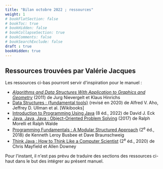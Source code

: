 ```yaml
---
title: "Bilan octobre 2022 ; ressources"
weight: 1
# bookFlatSection: false
# bookToc: true
# bookHidden: false
# bookCollapseSection: true
# bookComments: false
# bookSearchExclude: false
draft : true
bookHidden: true
---
```



## Ressources trouvées par Valérie Jacques

Les ressources ci-bas pourront servir d'inspiration pour le manuel&nbsp;:


<ul style="margin-bottom:0;">
<li><i><span lang="en-CA"><a href="https://can01.safelinks.protection.outlook.com/?url=http%3A%2F%2Fsolr.bccampus.ca%3A8001%2Fbcc%2Ffile%2Fd59a980d-dbaa-4d2f-b66c-9343b93a3086%2F1%2Falgorithms%2520and%2520data%2520structures.pdf&amp;data=05%7C01%7CMathieu.Bergeron%40cmontmorency.qc.ca%7C85b01c662a564aaf7f9f08da9d64a007%7Cffa995c710de4ec895db28ed0576455d%7C0%7C0%7C637995352744601823%7CUnknown%7CTWFpbGZsb3d8eyJWIjoiMC4wLjAwMDAiLCJQIjoiV2luMzIiLCJBTiI6Ik1haWwiLCJXVCI6Mn0%3D%7C3000%7C%7C%7C&amp;sdata=scNJOAl0QGC4C569DDv59NAUaPCBPP1OmN7Lqmeg9VE%3D&amp;reserved=0" target="_blank" rel="noopener noreferrer" data-auth="Verified" originalsrc="http://solr.bccampus.ca:8001/bcc/file/d59a980d-dbaa-4d2f-b66c-9343b93a3086/1/algorithms%20and%20data%20structures.pdf" shash="CO2soQqeIA+qlKHe8MrKm3Ul74ocPIlVDxVCSjy48Xy9rOpKsLsbfN1yh8H9+ZLl+iloXProeXsZce23VTrNdBVSf2YO8izVz8hZS9sEgOMuqZc21tNAqkH1EicKF4sH79ofuFagvKUVb3FuFyCn8gjLiAls0sV0bNQ6zdc0Svs=" title="URL d'origine&nbsp;: http://solr.bccampus.ca:8001/bcc/file/d59a980d-dbaa-4d2f-b66c-9343b93a3086/1/algorithms%20and%20data%20structures.pdf. Cliquez ou appuyez si vous faites confiance à ce lien." data-linkindex="0">Algorithms and Data Structures With Application to Graphics and Geometry</a></span></i><span lang="en-CA"> (2011) de Jurg Nievergelt et Klaus Hinrichs</span></li><li><span style="color: rgb(5, 99, 193) !important; text-decoration: underline;"><a href="https://can01.safelinks.protection.outlook.com/?url=https%3A%2F%2Fen.wikibooks.org%2Fwiki%2FData_Structures&amp;data=05%7C01%7CMathieu.Bergeron%40cmontmorency.qc.ca%7C85b01c662a564aaf7f9f08da9d64a007%7Cffa995c710de4ec895db28ed0576455d%7C0%7C0%7C637995352744601823%7CUnknown%7CTWFpbGZsb3d8eyJWIjoiMC4wLjAwMDAiLCJQIjoiV2luMzIiLCJBTiI6Ik1haWwiLCJXVCI6Mn0%3D%7C3000%7C%7C%7C&amp;sdata=ipkBjxAj4pumhsLflCw7WT0TUyg00QJODtbW3IGQ7tw%3D&amp;reserved=0" target="_blank" rel="noopener noreferrer" data-auth="Verified" originalsrc="https://en.wikibooks.org/wiki/Data_Structures" shash="TdXvK1qvh3fG/Tgg4JTNW0zVD5JUUpGoFNiI1/Rg6wfiLs1YXo2kEVv9wFbHUPnHFReruiUIEONNEMP3M2E73r6f4/8X3CWhs1s6Mn5U+W58tlvpZOmVg6KpjmGW0lTUbyojv0pf28p0MSfLLUPiNhkoaSYgIxyRGYGh/eM5Wn8=" title="URL d'origine&nbsp;: https://en.wikibooks.org/wiki/Data_Structures. Cliquez ou appuyez si vous faites confiance à ce lien." data-linkindex="1"><span lang="en-CA">Data Structures : {fundamental tools}</span></a></span><span lang="en-CA"> (revisé en 2020) de Alfred V. Aho, Jeffrey D. Ullman et al. [Wikibooks]</span></li><li><span lang="en-CA"><a href="https://can01.safelinks.protection.outlook.com/?url=https%3A%2F%2Fopen.umn.edu%2Fopentextbooks%2Ftextbooks%2Fintroduction-to-programming-using-java-seventh-edition&amp;data=05%7C01%7CMathieu.Bergeron%40cmontmorency.qc.ca%7C85b01c662a564aaf7f9f08da9d64a007%7Cffa995c710de4ec895db28ed0576455d%7C0%7C0%7C637995352744758048%7CUnknown%7CTWFpbGZsb3d8eyJWIjoiMC4wLjAwMDAiLCJQIjoiV2luMzIiLCJBTiI6Ik1haWwiLCJXVCI6Mn0%3D%7C3000%7C%7C%7C&amp;sdata=zEhEsRJDmYR66fwnrN9g3VFHUqhSbEZ9IsBbxMfa8xc%3D&amp;reserved=0" target="_blank" rel="noopener noreferrer" data-auth="Verified" originalsrc="https://open.umn.edu/opentextbooks/textbooks/introduction-to-programming-using-java-seventh-edition" shash="f+5uiI2yRDUq3jK9P/W2Rh23/uzlYPTzeuhTZ4jo+8wup/Lm9ptUBqu1PXIcZewSp2NNLx/Pu6ZxsN7aQVvbm2KqXzEkPHzmI4PxBeXvTwgiZ+8YZk8mjVxotpk5FBoP7Zi1viM3ylu9jGew6/H3bffnLKS7Ne0DiMm4fYrsUdE=" title="URL d'origine&nbsp;: https://open.umn.edu/opentextbooks/textbooks/introduction-to-programming-using-java-seventh-edition. Cliquez ou appuyez si vous faites confiance à ce lien." data-linkindex="2">Introduction to Programming Using Java</a> (8 éd., 2022) de David J. Eck</span></li><li><span lang="en-CA"><a href="https://can01.safelinks.protection.outlook.com/?url=https%3A%2F%2Fopen.umn.edu%2Fopentextbooks%2Ftextbooks%2Fjava-java-java-object-oriented-problem-solving&amp;data=05%7C01%7CMathieu.Bergeron%40cmontmorency.qc.ca%7C85b01c662a564aaf7f9f08da9d64a007%7Cffa995c710de4ec895db28ed0576455d%7C0%7C0%7C637995352744758048%7CUnknown%7CTWFpbGZsb3d8eyJWIjoiMC4wLjAwMDAiLCJQIjoiV2luMzIiLCJBTiI6Ik1haWwiLCJXVCI6Mn0%3D%7C3000%7C%7C%7C&amp;sdata=8wLqQIYjgwOSVeCvucggAtDcmo9zZfv%2FMereRHi1vrU%3D&amp;reserved=0" target="_blank" rel="noopener noreferrer" data-auth="Verified" originalsrc="https://open.umn.edu/opentextbooks/textbooks/java-java-java-object-oriented-problem-solving" shash="DwQiGp0UlYH6DKoMtY74XO7Om1c9l43Mhn64NqlDBYknK4veTyZVXdZrJYIBG3bjBzO2CAyyAFkxuJALFQLVD2Qpt27Pg6WVFH8ddafwj1ybCc31ap43Ig5PUdjTdHPp6Ri+3eAb++A69G+QCuhLuEPaCzNwAiTOu6AIbRoyw18=" title="URL d'origine&nbsp;: https://open.umn.edu/opentextbooks/textbooks/java-java-java-object-oriented-problem-solving. Cliquez ou appuyez si vous faites confiance à ce lien." data-linkindex="3">Java, Java, Java : Object-Oriented Problem Solving</a> (2017) de Ralph Morelli et Ralph Walde</span></li><li><span lang="en-CA"><a href="https://can01.safelinks.protection.outlook.com/?url=https%3A%2F%2Fpress.rebus.community%2Fprogrammingfundamentals%2F&amp;data=05%7C01%7CMathieu.Bergeron%40cmontmorency.qc.ca%7C85b01c662a564aaf7f9f08da9d64a007%7Cffa995c710de4ec895db28ed0576455d%7C0%7C0%7C637995352744758048%7CUnknown%7CTWFpbGZsb3d8eyJWIjoiMC4wLjAwMDAiLCJQIjoiV2luMzIiLCJBTiI6Ik1haWwiLCJXVCI6Mn0%3D%7C3000%7C%7C%7C&amp;sdata=EbPUM46VNuP4OvH6ldRksidhS0eikp5B8yVJY6jdI5o%3D&amp;reserved=0" target="_blank" rel="noopener noreferrer" data-auth="Verified" originalsrc="https://press.rebus.community/programmingfundamentals/" shash="px8HH01rPnPgQfgUrxTv5b9rqKMq8TT6xt0FbrorjJAYMa/js8Tj/bD90fcmvs3X65IXQ0x0RuTRgeJn5tjfrHrDiYfwQyi69fVXu2AA+riiy0LeoiVIoLtrxBvdh0JzabMKddUjbVbtLt7zsKJSn4d31VKX05zyatF+/MUDqas=" title="URL d'origine&nbsp;: https://press.rebus.community/programmingfundamentals/. Cliquez ou appuyez si vous faites confiance à ce lien." data-linkindex="4">Programming Fundamentals : A Modular Structured Approach</a> (2<sup>e</sup> éd., 2018) de Kenneth Leroy Busbee et Dave Braunschweig</span></li><li><span lang="en-CA"><a href="https://can01.safelinks.protection.outlook.com/?url=https%3A%2F%2Fopen.umn.edu%2Fopentextbooks%2Ftextbooks%2Fthink-java-how-to-think-like-a-computer-scientist&amp;data=05%7C01%7CMathieu.Bergeron%40cmontmorency.qc.ca%7C85b01c662a564aaf7f9f08da9d64a007%7Cffa995c710de4ec895db28ed0576455d%7C0%7C0%7C637995352744758048%7CUnknown%7CTWFpbGZsb3d8eyJWIjoiMC4wLjAwMDAiLCJQIjoiV2luMzIiLCJBTiI6Ik1haWwiLCJXVCI6Mn0%3D%7C3000%7C%7C%7C&amp;sdata=7OdUgQPkQ3j4T3RPtG8RQavvXR40ghRtp%2BFeZnFaCjY%3D&amp;reserved=0" target="_blank" rel="noopener noreferrer" data-auth="Verified" originalsrc="https://open.umn.edu/opentextbooks/textbooks/think-java-how-to-think-like-a-computer-scientist" shash="rjcLSj4kSbAsWHKciCW5iIOFX6DhPebZYt7alUUUZ0W3oIO3EkJJO3WmuHdsQ1PK4R3/jITCGZyAsD51Exona+31uuEe3mVfGkp+7RjUJgbFZk98jdHjbt/E48JaVNMsEMAOlEmC3p4wQEeKtzuHsU34Vn9KSjQz3F3Fj+tEATc=" title="URL d'origine&nbsp;: https://open.umn.edu/opentextbooks/textbooks/think-java-how-to-think-like-a-computer-scientist. Cliquez ou appuyez si vous faites confiance à ce lien." data-linkindex="5">Think Java : How to Think Like a Computer Scientist</a> (2<sup>e</sup> éd., 2020) de Chris Mayfield et Allen Downey</span></li></ul>


Pour l'instant, il n'est pas prévu de traduire des sections des ressources ci-haut dans le but des intégrer au présent manuel.
